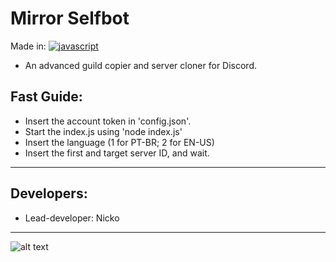 # Mirror Selfbot

 Made in: [![javascript](https://img.shields.io/badge/Langage-JavaScript-yellow.svg)](https://www.javascript.com/)
 
 - An advanced guild copier and server cloner for Discord.

 ## Fast Guide:
 
 - Insert the account token in 'config.json'.
 - Start the index.js using 'node index.js'
 - Insert the language (1 for PT-BR; 2 for EN-US)
 - Insert the first and target server ID, and wait.

-------
 
 ## Developers:
 
 - Lead-developer: Nicko

-----
![alt text](https://cdn.discordapp.com/attachments/817854783347359805/818944422120390726/thumb.png)
